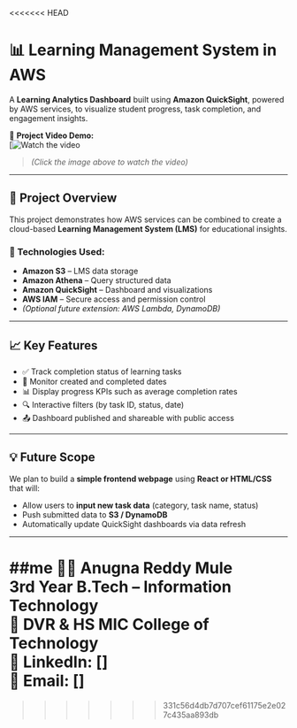 <<<<<<< HEAD
# 📊 Learning Management System in AWS

A **Learning Analytics Dashboard** built using **Amazon QuickSight**, powered by AWS services, to visualize student progress, task completion, and engagement insights.

🎥 **Project Video Demo:**  
[![Watch the video](https://drive.google.com/file/d/1cWXmEbBKLvEhAJ1H1FhPROjg0CuUu_f-/view?usp=drive_link)  
> *(Click the image above to watch the video)*

---

## 🚀 Project Overview

This project demonstrates how AWS services can be combined to create a cloud-based **Learning Management System (LMS)** for educational insights.

### 🔧 Technologies Used:
- **Amazon S3** – LMS data storage  
- **Amazon Athena** – Query structured data  
- **Amazon QuickSight** – Dashboard and visualizations  
- **AWS IAM** – Secure access and permission control  
- *(Optional future extension: AWS Lambda, DynamoDB)*

---

## 📈 Key Features

- ✅ Track completion status of learning tasks
- 📅 Monitor created and completed dates
- 📊 Display progress KPIs such as average completion rates
- 🔍 Interactive filters (by task ID, status, date)
- 📤 Dashboard published and shareable with public access

---

## 💡 Future Scope

We plan to build a **simple frontend webpage** using **React or HTML/CSS** that will:
- Allow users to **input new task data** (category, task name, status)
- Push submitted data to **S3 / DynamoDB**
- Automatically update QuickSight dashboards via data refresh

---

##me
👩‍💻 **Anugna Reddy Mule**  
3rd Year B.Tech – Information Technology  
📍 DVR & HS MIC College of Technology  
🔗 LinkedIn: []  
📧 Email: []
=======

>>>>>>> 331c56d4db7d707cef61175e2e027c435aa893db
